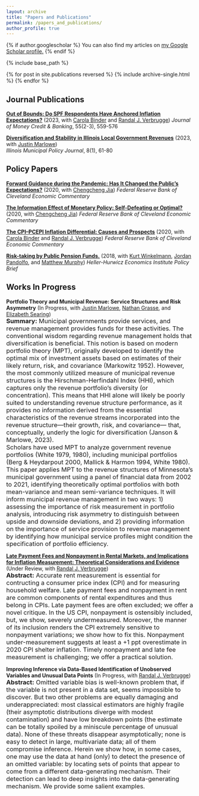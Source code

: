 ```yaml
---
layout: archive
title: "Papers and Publications"
permalink: /papers_and_publications/
author_profile: true
---
```


{% if author.googlescholar %}
  You can also find my articles on <u><a href="{{author.googlescholar}}">my Google Scholar profile</a>.</u>
{% endif %}

{% include base_path %}

{% for post in site.publications reversed %}
  {% include archive-single.html %}
{% endfor %}

## Journal Publications

<a href="https://onlinelibrary.wiley.com/doi/abs/10.1111/jmcb.12968" data-sf-ec-immutable="" data-sf-marked="" target="_blank" rel="noopener"><strong><span style="text-decoration: underline;">Out of Bounds: Do SPF Respondents Have Anchored Inflation Expectations?</span></strong></a> (2023, with <a href="https://carolabinder.sites.haverford.edu/" data-sf-ec-immutable="" data-sf-marked="" target="_blank" rel="noopener"><span style="text-decoration: underline;">Carola Binder</span></a> and <a href="https://www.clevelandfed.org/research/economists/verbrugge-randal-j" data-sf-ec-immutable="" data-sf-marked="" target="_blank" rel="noopener"><span style="text-decoration: underline;">Randal J. Verbrugge</span></a>) *Journal of Money Credit & Banking*, 55(2-3), 559-576

<a href="https://www.iml.org/file.cfm?key=26960" data-sf-ec-immutable="" data-sf-marked="" target="_blank" rel="noopener"><strong><span style="text-decoration: underline;">Diversification and Stability in Illinois Local Government Revenues</span></strong></a> (2023, with <a href="https://sites.google.com/site/justinjmarlowe/" data-sf-ec-immutable="" data-sf-marked="" target="_blank" rel="noopener"><span style="text-decoration: underline;">Justin Marlowe</span></a>) <br> *Illinois Municipal Policy Journal*, 8(1), 61-80

## Policy Papers

<a href="https://www.clevelandfed.org/publications/economic-commentary/2020/ec-202027-forward-guidance-during-the-pandemic" data-sf-ec-immutable="" data-sf-marked="" target="_blank" rel="noopener"><strong><span style="text-decoration: underline;">Forward Guidance during the Pandemic: Has It Changed the Public’s Expectations?</span></strong></a> (2020, with <a href="https://sites.google.com/site/chengchengjia" data-sf-ec-immutable="" data-sf-marked="" target="_blank" rel="noopener"><span style="text-decoration: underline;">Chengcheng Jia</span></a>) *Federal Reserve Bank of Cleveland Economic Commentary*

<a href="https://www.clevelandfed.org/publications/economic-commentary/2020/ec-202015-info-effect-monetary-policy" data-sf-ec-immutable="" data-sf-marked="" target="_blank" rel="noopener"><strong><span style="text-decoration: underline;">The Information Effect of Monetary Policy: Self-Defeating or Optimal?</span></strong></a> (2020, with <a href="https://sites.google.com/site/chengchengjia" data-sf-ec-immutable="" data-sf-marked="" target="_blank" rel="noopener"><span style="text-decoration: underline;">Chengcheng Jia</span></a>) *Federal Reserve Bank of Cleveland Economic Commentary*

<a href="https://www.clevelandfed.org/publications/economic-commentary/2020/ec-202006-cpi-pcepi-inflation-differential" data-sf-ec-immutable="" data-sf-marked="" target="_blank" rel="noopener"><strong><span style="text-decoration: underline;">The CPI–PCEPI Inflation Differential: Causes and Prospects</span></strong></a> (2020, with <a href="https://carolabinder.sites.haverford.edu/" data-sf-ec-immutable="" data-sf-marked="" target="_blank" rel="noopener"><span style="text-decoration: underline;">Carola Binder</span></a> and <a href="https://www.clevelandfed.org/research/economists/verbrugge-randal-j" data-sf-ec-immutable="" data-sf-marked="" target="_blank" rel="noopener"><span style="text-decoration: underline;">Randal J. Verbrugge</span></a>) *Federal Reserve Bank of Cleveland Economic Commentary*

<a href="https://cla.umn.edu/heller-hurwicz/news/policy-brief-risk-taking-public-pension-funds" data-sf-ec-immutable="" data-sf-marked="" target="_blank" rel="noopener"><strong><span style="text-decoration: underline;">Risk-taking by Public Pension Funds.</span></strong></a> (2018, with <a href="https://navegastrategies.com/about/" data-sf-ec-immutable="" data-sf-marked="" target="_blank" rel="noopener"><span style="text-decoration: underline;">Kurt Winkelmann</span></a>, <a href="https://sites.google.com/a/umn.edu/jordan-pandolfo/" data-sf-ec-immutable="" data-sf-marked="" target="_blank" rel="noopener"><span style="text-decoration: underline;">Jordan Pandolfo</span></a>, and <a href="https://economics.wustl.edu/people/matthew-murphy" data-sf-ec-immutable="" data-sf-marked="" target="_blank" rel="noopener"><span style="text-decoration: underline;">Matthew Murphy</span></a>) *Heller-Hurwicz Economics Institute Policy Brief*

## Works In Progress
**Portfolio Theory and Municipal Revenue: Service Structures and Risk Asymmetry** (In Progress, with <a href="https://sites.google.com/site/justinjmarlowe/" data-sf-ec-immutable="" data-sf-marked="" target="_blank" rel="noopener"><span style="text-decoration: underline;">Justin Marlowe</span></a>, <a href="https://carleton.ca/sppa/people/grasse-nathan/" data-sf-ec-immutable="" data-sf-marked="" target="_blank" rel="noopener"><span style="text-decoration: underline;">Nathan Grasse</span></a>, and <a href="https://profiles.utdallas.edu/elizabeth.searing" data-sf-ec-immutable="" data-sf-marked="" target="_blank" rel="noopener"><span style="text-decoration: underline;">Elizabeth Searing</span></a>) <br>
<span style="color:dark gray;font-weight:400;font-size:16.5px">
**Summary:** Municipal governments provide services, and revenue management provides funds for these activities. The conventional wisdom regarding revenue management holds that diversification is beneficial. This notion is based on modern portfolio theory (MPT), originally developed to identify the optimal mix of investment assets based on estimates of their likely return, risk, and covariance (Markowitz 1952). However, the most commonly utilized measure of municipal revenue structures is the Hirschman-Herfindahl Index (HHI), which captures only the revenue portfolio’s diversity (or concentration). This means that HHI alone will likely be poorly suited to understanding revenue structure performance, as it provides no information derived from the essential characteristics of the revenue streams incorporated into the revenue structure—their growth, risk, and covariance— that, conceptually, underly the logic for diversification (Janson & Marlowe, 2023). <br>
Scholars have used MPT to analyze government revenue portfolios (White 1979, 1980), including municipal portfolios (Berg & Heydarpout 2000, Mallick & Harmon 1994, White 1980). This paper applies MPT to the revenue structures of Minnesota’s municipal government using a panel of financial data from 2002 to 2021, identifying theoretically optimal portfolios with both mean-variance and mean semi-variance techniques. It will inform municipal revenue management in two ways: 1) assessing the importance of risk measurement in portfolio analysis, introducing risk asymmetry to distinguish between upside and downside deviations, and 2) providing information on the importance of service provision to revenue management by identifying how municipal service profiles might condition the specification of portfolio efficiency.
</span>

<a href="https://www.clevelandfed.org/publications/working-paper/2023/wp-2022r2-late-payment-fees-and-nonpayment-in-rental-markets" data-sf-ec-immutable="" data-sf-marked="" target="_blank" rel="noopener"><strong><span style="text-decoration: underline;">Late Payment Fees and Nonpayment in Rental Markets, and Implications for Inflation Measurement: Theoretical Considerations and Evidence</span></strong></a> (Under Review, with <a href="https://www.clevelandfed.org/research/economists/verbrugge-randal-j" data-sf-ec-immutable="" data-sf-marked="" target="_blank" rel="noopener"><span style="text-decoration: underline;">Randal J. Verbrugge</span></a>) <br>
<span style="color:dark gray;font-weight:400;font-size:16.5px">
**Abstract:** Accurate rent measurement is essential for contructing a consumer price index (CPI) and for measuring household welfare. Late payment fees and nonpayment in rent are common components of rental expenditures and thus belong in CPIs. Late payment fees are often excluded; we offer a novel critique. In the US CPI, nonpayment is ostensibly included, but, we show, severely undermeasured. Moreover, the manner of its inclusion renders the CPI extremely sensitive to nonpayment variations; we show how to fix this. Nonpayment under-measurement suggests at least a +1 ppt overestimate in 2020 CPI shelter inflation. Timely nonpayment and late fee measurement is challenging; we offer a practical solution.
</span>

**Improving Inference via Data-Based Identification of Unobserved Variables and Unusual Data Points** (In Progress, with <a href="https://www.clevelandfed.org/research/economists/verbrugge-randal-j" data-sf-ec-immutable="" data-sf-marked="" target="_blank" rel="noopener"><span style="text-decoration: underline;">Randal J. Verbrugge</span></a>) <br>
<span style="color:dark gray;font-weight:400;font-size:16.5px">
**Abstract:** Omitted variable bias is well-known problem that, if the variable is not present in a data set, seems impossible to discover. But two other problems are equally damaging and underappreciated: most classical estimators are highly fragile (their asymptotic distributions diverge with modest contamination) and have low breakdown points (the estimate can be totally spoiled by a miniscule percentage of unusual data). None of these threats disappear asymptotically; none is easy to detect in large, multivariate data; all of them compromise inference. Herein we show how, in some cases, one may use the data at hand (only) to detect the presence of an omitted variable: by locating sets of points that appear to come from a different data-generating mechanism. Their detection can lead to deep insights into the data-generating mechanism. We provide some salient examples.
</span>
